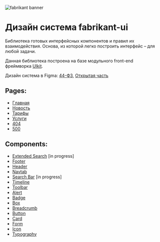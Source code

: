 ![fabrikant banner](https://i.postimg.cc/cHFJCbVT/fabr.jpg)

# Дизайн система fabrikant-ui

Библиотека готовых интерфейсных компонентов и правил их взаимодействия. Основа, из которой легко построить интерфейс – для любой задачи.

Данная библиотека построена на базе модульного front-end фреймворка [UIkit][getuikit].

Дизайн система в Figma: [44-ФЗ][44FZ], [Открытая часть][open-part]

## Pages:

- [Главная][home]
- [Новость][news]
- [Тарифы][tariffs]
- [Услуги][services]
- [404][404]
- [500][500]

## Components:

- [Extended Search][extended-search] [in progress]
- [Footer][footer]
- [Header][header]
- [Navtab][navtab]
- [Search Bar][search-bar] [in progress]
- [Timeline][timeline]
- [Toolbar][toolbar]
- [Alert][alert]
- [Badge][badge]
- [Box][box]
- [Breadcrumb][breadcrumb]
- [Button][button]
- [Card][card]
- [Form][form]
- [Icon][icon]
- [Typography][typography]

[44FZ]: https://www.figma.com/file/U7UjOE6T9IhuVVjgKIemh1/Fabrikant.NewLK?type=design&t=ZVM90wjMtkYtAwF1-6
[open-part]: https://www.figma.com/file/gBnMOqPnd9NPcp1Shib2QG/Открытая-часть?type=design&node-id=0-1&mode=design
[getuikit]: https://github.com/uikit/uikit
[home]: https://etp.gitpages.fabrikant.ru/ui-fabrikant/html/home.html
[news]: https://etp.gitpages.fabrikant.ru/ui-fabrikant/html/news.html
[404]: https://etp.gitpages.fabrikant.ru/ui-fabrikant/html/404.html
[500]: https://etp.gitpages.fabrikant.ru/ui-fabrikant/html/500.html
[header]: https://etp.gitpages.fabrikant.ru/ui-fabrikant/html/header.html
[extended-search]: https://etp.gitpages.fabrikant.ru/ui-fabrikant/html/extended-search.html
[footer]: https://etp.gitpages.fabrikant.ru/ui-fabrikant/html/footer.html
[search-bar]: https://etp.gitpages.fabrikant.ru/ui-fabrikant/html/search-bar.html
[navtab]: https://etp.gitpages.fabrikant.ru/ui-fabrikant/html/navtab.html
[timeline]: https://etp.gitpages.fabrikant.ru/ui-fabrikant/html/timeline.html
[toolbar]: https://etp.gitpages.fabrikant.ru/ui-fabrikant/html/toolbar.html
[button]: https://etp.gitpages.fabrikant.ru/ui-fabrikant/html/button.html
[form]: https://etp.gitpages.fabrikant.ru/ui-fabrikant/html/form.html
[alert]: https://etp.gitpages.fabrikant.ru/ui-fabrikant/html/alert.html
[typography]: https://etp.gitpages.fabrikant.ru/ui-fabrikant/html/typography.html
[breadcrumb]: https://etp.gitpages.fabrikant.ru/ui-fabrikant/html/breadcrumb.html
[label]: https://etp.gitpages.fabrikant.ru/ui-fabrikant/html/label.html
[card]: https://etp.gitpages.fabrikant.ru/ui-fabrikant/html/card.html
[badge]: https://etp.gitpages.fabrikant.ru/ui-fabrikant/html/badge.html
[icon]: https://etp.gitpages.fabrikant.ru/ui-fabrikant/html/icon.html
[box]: https://etp.gitpages.fabrikant.ru/ui-fabrikant/html/box.html
[tariffs]: https://etp.gitpages.fabrikant.ru/ui-fabrikant/html/tariffs/tariffs-1.html
[services]: https://etp.gitpages.fabrikant.ru/ui-fabrikant/html/services/index.html